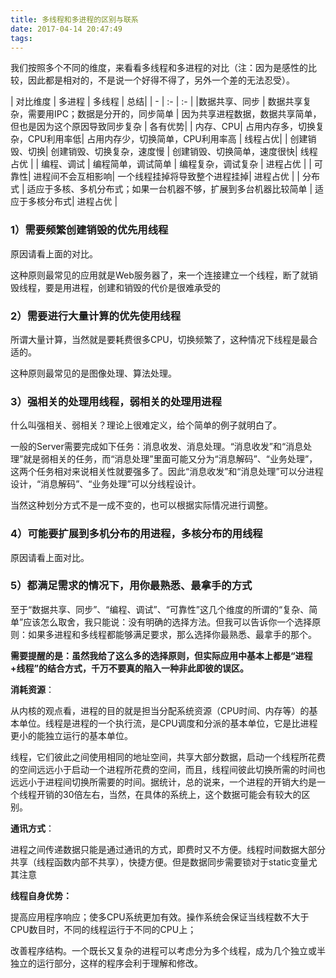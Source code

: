 ```yaml
---
title: 多线程和多进程的区别与联系
date: 2017-04-14 20:47:49
tags:
---
```



我们按照多个不同的维度，来看看多线程和多进程的对比（注：因为是感性的比较，因此都是相对的，不是说一个好得不得了，另外一个差的无法忍受）。

| 对比维度 | 多进程 | 多线程 | 总结|
| - | :- | :- |
|数据共享、同步 | 数据共享复杂，需要用IPC；数据是分开的，同步简单 | 因为共享进程数据，数据共享简单，但也是因为这个原因导致同步复杂 | 各有优势|
| 内存、CPU| 占用内存多，切换复杂，CPU利用率低| 占用内存少，切换简单，CPU利用率高 | 线程占优|
| 创建销毁、切换| 创建销毁、切换复杂，速度慢 | 创建销毁、切换简单，速度很快| 线程占优 |
| 编程、调试 | 编程简单，调试简单 | 编程复杂，调试复杂 | 进程占优 |
| 可靠性| 进程间不会互相影响| 一个线程挂掉将导致整个进程挂掉| 进程占优 |
| 分布式 | 适应于多核、多机分布式；如果一台机器不够，扩展到多台机器比较简单 | 适应于多核分布式| 进程占优 |

### 1）需要频繁创建销毁的优先用线程

原因请看上面的对比。

这种原则最常见的应用就是Web服务器了，来一个连接建立一个线程，断了就销毁线程，要是用进程，创建和销毁的代价是很难承受的

### 2）需要进行大量计算的优先使用线程

所谓大量计算，当然就是要耗费很多CPU，切换频繁了，这种情况下线程是最合适的。

这种原则最常见的是图像处理、算法处理。

### 3）强相关的处理用线程，弱相关的处理用进程

什么叫强相关、弱相关？理论上很难定义，给个简单的例子就明白了。

一般的Server需要完成如下任务：消息收发、消息处理。“消息收发”和“消息处理”就是弱相关的任务，而“消息处理”里面可能又分为“消息解码”、“业务处理”，这两个任务相对来说相关性就要强多了。因此“消息收发”和“消息处理”可以分进程设计，“消息解码”、“业务处理”可以分线程设计。

当然这种划分方式不是一成不变的，也可以根据实际情况进行调整。

### 4）可能要扩展到多机分布的用进程，多核分布的用线程

原因请看上面对比。

### 5）都满足需求的情况下，用你最熟悉、最拿手的方式

至于“数据共享、同步”、“编程、调试”、“可靠性”这几个维度的所谓的“复杂、简单”应该怎么取舍，我只能说：没有明确的选择方法。但我可以告诉你一个选择原则：如果多进程和多线程都能够满足要求，那么选择你最熟悉、最拿手的那个。 

**需要提醒的是：虽然我给了这么多的选择原则，但实际应用中基本上都是“进程+线程”的结合方式，千万不要真的陷入一种非此即彼的误区。**

**消耗资源**：

从内核的观点看，进程的目的就是担当分配系统资源（CPU时间、内存等）的基本单位。线程是进程的一个执行流，是CPU调度和分派的基本单位，它是比进程更小的能独立运行的基本单位。

线程，它们彼此之间使用相同的地址空间，共享大部分数据，启动一个线程所花费的空间远远小于启动一个进程所花费的空间，而且，线程间彼此切换所需的时间也远远小于进程间切换所需要的时间。据统计，总的说来，一个进程的开销大约是一个线程开销的30倍左右，当然，在具体的系统上，这个数据可能会有较大的区别。

**通讯方式**：

进程之间传递数据只能是通过通讯的方式，即费时又不方便。线程时间数据大部分共享（线程函数内部不共享），快捷方便。但是数据同步需要锁对于static变量尤其注意

**线程自身优势：**

提高应用程序响应；使多CPU系统更加有效。操作系统会保证当线程数不大于CPU数目时，不同的线程运行于不同的CPU上；

改善程序结构。一个既长又复杂的进程可以考虑分为多个线程，成为几个独立或半独立的运行部分，这样的程序会利于理解和修改。